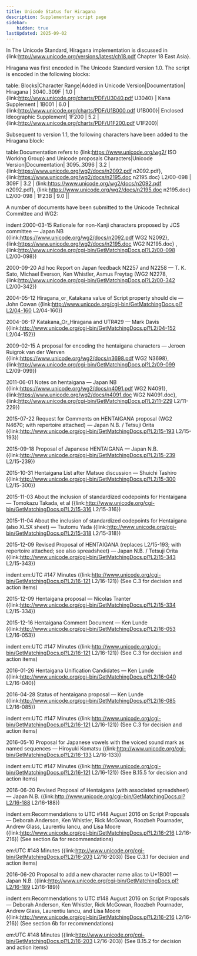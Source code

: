 ```yaml
---
title: Unicode Status for Hiragana
description: Supplementary script page
sidebar:
    hidden: true
lastUpdated: 2025-09-02
---
```


In The Unicode Standard, Hiragana implementation is discussed in {link:http://www.unicode.org/versions/latest/ch18.pdf Chapter 18 East Asia}.

[comment]: # (end of intro)

[comment]: # (start of blocks)

Hiragana was first encoded in The Unicode Standard version 1.0. The script is encoded in the following blocks:

table:
Blocks|Character Range|Added in Unicode Version|Documentation|
Hiragana | 3040..309F | 1.0 | {link:http://www.unicode.org/charts/PDF/U3040.pdf U3040} |
Kana Supplement | 1B001 | 6.0 | {link:http://www.unicode.org/charts/PDF/U1B000.pdf U1B000}|
Enclosed Ideographic Supplement| 1F200 | 5.2 | {link:http://www.unicode.org/charts/PDF/U1F200.pdf U1F200}|

[comment]: # (end of blocks)

[comment]: # (start of chars)

Subsequent to version 1.1, the following characters have been added to the Hiragana block:

table:Documentation refers to {link:https://www.unicode.org/wg2/ ISO Working Group} and Unicode proposals
Characters|Unicode Version|Documentation|
3095..3096 | 3.2 | {link:https://www.unicode.org/wg2/docs/n2092.pdf n2092.pdf}, {link:https://www.unicode.org/wg2/docs/n2195.doc n2195.doc} L2/00-098 |
309F | 3.2 | {link:https://www.unicode.org/wg2/docs/n2092.pdf n2092.pdf}, {link:https://www.unicode.org/wg2/docs/n2195.doc n2195.doc} L2/00-098 |
1F23B | 9.0 ||

[comment]: # (end of chars)

[comment]: # (start of rest)

A number of documents have been submitted to the Unicode Technical Committee and WG2:

indent:2000-03-15 Rationale for non-Kanji characters proposed by JCS committee — Japan NB ({link:https://www.unicode.org/wg2/docs/n2092.pdf WG2 N2092}, {link:https://www.unicode.org/wg2/docs/n2195.doc WG2 N2195.doc}	, {link:http://www.unicode.org/cgi-bin/GetMatchingDocs.pl?L2/00-098 L2/00-098})

2000-09-20 Ad hoc Report on Japan feedback N2257 and N2258 — T. K. Sato, Michael Everson, Ken Whistler, Asmus Freytag (WG2 N2278, {link:http://www.unicode.org/cgi-bin/GetMatchingDocs.pl?L2/00-342 L2/00-342})

2004-05-12 Hiragana_or_Katakana value of Script property should die — John Cowan ({link:http://www.unicode.org/cgi-bin/GetMatchingDocs.pl?L2/04-160 L2/04-160})

2004-06-17 Katakana_Or_Hiragana and UTR#29 — Mark Davis ({link:http://www.unicode.org/cgi-bin/GetMatchingDocs.pl?L2/04-152 L2/04-152})

2009-02-15 A proposal for encoding the hentaigana characters — Jeroen Ruigrok van der Werven ({link:https://www.unicode.org/wg2/docs/n3698.pdf WG2 N3698}, {link:http://www.unicode.org/cgi-bin/GetMatchingDocs.pl?L2/09-099 L2/09-099})

2011-06-01 Notes on hentaigana — Japan NB ({link:https://www.unicode.org/wg2/docs/n4091.pdf WG2 N4091}, {link:https://www.unicode.org/wg2/docs/n4091.doc WG2 N4091.doc}, {link:http://www.unicode.org/cgi-bin/GetMatchingDocs.pl?L2/11-229 L2/11-229})

2015-07-22 Request for Comments on HENTAIGANA proposal (WG2 N4670; with repertoire attached) — Japan N.B. / Tetsuji Orita ({link:http://www.unicode.org/cgi-bin/GetMatchingDocs.pl?L2/15-193 L2/15-193})

2015-09-18 Proposal of Japanese HENTAIGANA — Japan N.B. ({link:http://www.unicode.org/cgi-bin/GetMatchingDocs.pl?L2/15-239 L2/15-239})

2015-10-31 Hentaigana List after Matsue discussion — Shuichi Tashiro ({link:http://www.unicode.org/cgi-bin/GetMatchingDocs.pl?L2/15-300 L2/15-300})

2015-11-03 About the inclusion of standardized codepoints for Hentaigana — Tomokazu Takada, et al ({link:http://www.unicode.org/cgi-bin/GetMatchingDocs.pl?L2/15-316 L2/15-316})

2015-11-04 About the inclusion of standardized codepoints for Hentaigana (also XLSX sheet) — Tsutomu Yada ({link:http://www.unicode.org/cgi-bin/GetMatchingDocs.pl?L2/15-318 L2/15-318})

2015-12-09 Revised Proposal of HENTAIGANA (replaces L2/15-193; with repertoire attached; see also spreadsheet) — Japan N.B. / Tetsuji Orita ({link:http://www.unicode.org/cgi-bin/GetMatchingDocs.pl?L2/15-343 L2/15-343})

indent:em:UTC #147 Minutes ({link:http://www.unicode.org/cgi-bin/GetMatchingDocs.pl?L2/16-121 L2/16-121}) (See C.3 for decision and action items)


2015-12-09 Hentaigana proposal — Nicolas Tranter ({link:http://www.unicode.org/cgi-bin/GetMatchingDocs.pl?L2/15-334 L2/15-334})

2015-12-16 Hentaigana Comment Document — Ken Lunde ({link:http://www.unicode.org/cgi-bin/GetMatchingDocs.pl?L2/16-053 L2/16-053})

indent:em:UTC #147 Minutes ({link:http://www.unicode.org/cgi-bin/GetMatchingDocs.pl?L2/16-121 L2/16-121}) (See C.3 for decision and action items)


2016-01-26 Hentaigana Unification Candidates — Ken Lunde ({link:http://www.unicode.org/cgi-bin/GetMatchingDocs.pl?L2/16-040 L2/16-040})

2016-04-28 Status of hentaigana proposal — Ken Lunde ({link:http://www.unicode.org/cgi-bin/GetMatchingDocs.pl?L2/16-085 L2/16-085})

indent:em:UTC #147 Minutes ({link:http://www.unicode.org/cgi-bin/GetMatchingDocs.pl?L2/16-121 L2/16-121}) (See C.3 for decision and action items)


2016-05-10 Proposal for Japanese vowels with the voiced sound mark as named sequences — Hiroyuki Komatsu ({link:http://www.unicode.org/cgi-bin/GetMatchingDocs.pl?L2/16-133 L2/16-133})

indent:em:UTC #147 Minutes ({link:http://www.unicode.org/cgi-bin/GetMatchingDocs.pl?L2/16-121 L2/16-121}) (See B.15.5 for decision and action items)


2016-06-20 Revised Proposal of Hentaigana (with associated spreadsheet) — Japan N.B. ({link:http://www.unicode.org/cgi-bin/GetMatchingDocs.pl?L2/16-188 L2/16-188})

indent:em:Recommendations to UTC #148 August 2016 on Script Proposals — Deborah Anderson, Ken Whistler, Rick McGowan, Roozbeh Pournader, Andrew Glass, Laurentiu Iancu, and Lisa Moore ({link:http://www.unicode.org/cgi-bin/GetMatchingDocs.pl?L2/16-216 L2/16-216}) (See section 6a for recommendations)

em:UTC #148 Minutes ({link:http://www.unicode.org/cgi-bin/GetMatchingDocs.pl?L2/16-203 L2/16-203}) (See C.3.1 for decision and action items)


2016-06-20 Proposal to add a new character name alias to U+1B001 — Japan N.B. ({link:http://www.unicode.org/cgi-bin/GetMatchingDocs.pl?L2/16-189 L2/16-189})

indent:em:Recommendations to UTC #148 August 2016 on Script Proposals — Deborah Anderson, Ken Whistler, Rick McGowan, Roozbeh Pournader, Andrew Glass, Laurentiu Iancu, and Lisa Moore ({link:http://www.unicode.org/cgi-bin/GetMatchingDocs.pl?L2/16-216 L2/16-216}) (See section 6b for recommendations)

em:UTC #148 Minutes ({link:http://www.unicode.org/cgi-bin/GetMatchingDocs.pl?L2/16-203 L2/16-203}) (See B.15.2 for decision and action items)

